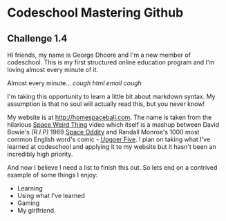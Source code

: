 # Codeschool Mastering Github
## Challenge 1.4

Hi friends, my name is George Dhoore and I'm a new member of codeschool.  This is my first structured online education program and I'm loving almost every minute of it.

Almost every minute... *cough html email cough*

I'm taking this opportunity to learn a little bit about markdown syntax.  My assumption is that no soul will actually read this, but you never know!

My website is at http://homespaceball.com.  The name is taken from the hilarious [Space Weird Thing](https://www.youtube.com/watch?v=ygrdAvmr-MA) video which itself is a mashup between David Bowie's *(R.I.P)* 1969 [Space Oddity](https://www.youtube.com/watch?v=D67kmFzSh_o) and Randall Monroe's 1000 most common English word's comic - [Upgoer Five](https://xkcd.com/1133/).  I plan on taking what I've learned at codeschool and applying it to my website but it hasn't been an incredibly high priority.

And now I believe I need a list to finish this out.  So lets end on a contrived example of some things I enjoy:
* Learning
* Using what I've learned
* Gaming
* My girlfriend.
